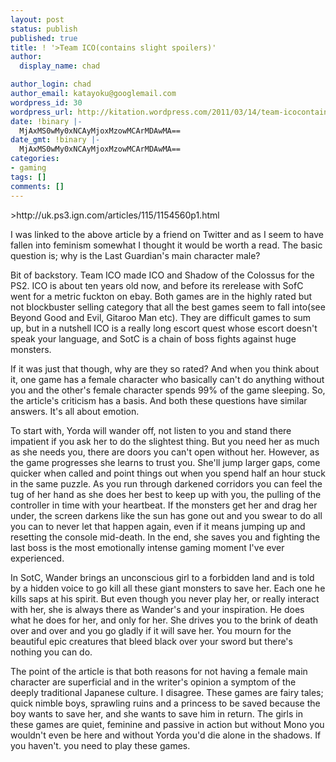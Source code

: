```yaml
---
layout: post
status: publish
published: true
title: ! '>Team ICO(contains slight spoilers)'
author:
  display_name: chad

author_login: chad
author_email: katayoku@googlemail.com
wordpress_id: 30
wordpress_url: http://kitation.wordpress.com/2011/03/14/team-icocontains-slight-spoilers
date: !binary |-
  MjAxMS0wMy0xNCAyMjoxMzowMCArMDAwMA==
date_gmt: !binary |-
  MjAxMS0wMy0xNCAyMjoxMzowMCArMDAwMA==
categories:
- gaming
tags: []
comments: []
---
```

<p>&gt;http://uk.ps3.ign.com/articles/115/1154560p1.html</p>
<p>I was linked to the above article by a friend on Twitter and as I seem to have fallen into feminism somewhat I thought it would be worth a read. The basic question is; why is the Last Guardian's main character male?</p>
<p>Bit of backstory. Team ICO made ICO and Shadow of the Colossus for the PS2. ICO is about ten years old now, and before its rerelease with SofC went for a metric fuckton on ebay. Both games are in the highly rated but not blockbuster selling category that all the best games seem to fall into(see Beyond Good and Evil, Gitaroo Man etc). They are difficult games to sum up, but in a nutshell ICO is a really long escort quest whose escort doesn't speak your language, and SotC is a chain of boss fights against huge monsters.</p>
<p>If it was just that though, why are they so rated? And when you think about it, one game has a female character who basically can't do anything without you and the other's female character spends 99% of the game sleeping. So, the article's criticism has a basis. And both these questions have similar answers. It's all about emotion.</p>
<p>To start with, Yorda will wander off, not listen to you and stand there impatient if you ask her to do the slightest thing. But you need her as much as she needs you, there are doors you can't open without her. However, as the game progresses she learns to trust you. She'll jump larger gaps, come quicker when called and point things out when you spend half an hour stuck in the same puzzle. As you run through darkened corridors you can feel the tug of her hand as she does her best to keep up with you, the pulling of the controller in time with your heartbeat. If the monsters get her and drag her under, the screen darkens like the sun has gone out and you swear to do all you can to never let that happen again, even if it means jumping up and resetting the console mid-death. In the end, she saves you and fighting the last boss is the most emotionally intense gaming moment I've ever experienced.</p>
<p>In SotC, Wander brings an unconscious girl to a forbidden land and is told by a hidden voice to go kill all these giant monsters to save her. Each one he kills saps at his spirit. But even though you never play her, or really interact with her, she is always there as Wander's and your inspiration. He does what he does for her, and only for her. She drives you to the brink of death over and over and you go gladly if it will save her. You mourn for the beautiful epic creatures that bleed black over your sword but there's nothing you can do.</p>
<p>The point of the article is that both reasons for not having a female main character are superficial and in the writer's opinion a symptom of the deeply traditional Japanese culture. I disagree. These games are fairy tales; quick nimble boys, sprawling ruins and a princess to be saved because the boy wants to save her, and she wants to save him in return. The girls in these games are quiet, feminine and passive in action but without Mono you wouldn't even be here and without Yorda you'd die alone in the shadows. If you haven't. you need to play these games.</p>
